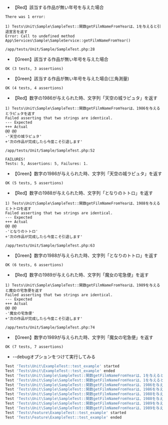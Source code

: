 - 【Red】該当する作品が無い年号を与えた場合

```
There was 1 error:

1) Tests\Unit\Sample\SampleTest::関数getFilmNameFromYearは、1を与えると引退宣言を返す
Error: Call to undefined method App\Services\Sample\SampleService::getFilmNameFromYear()

/app/tests/Unit/Sample/SampleTest.php:28
```

- 【Green】該当する作品が無い年号を与えた場合

```
OK (3 tests, 3 assertions)
```

- 【Green】該当する作品が無い年号を与えた場合(三角測量)

```
OK (4 tests, 4 assertions)
```

- 【Red】数字の1986が与えられた時、文字列「天空の城ラピュタ」を返す

```
1) Tests\Unit\Sample\SampleTest::関数getFilmNameFromYearは、1986を与えるとラピュタを返す
Failed asserting that two strings are identical.
--- Expected
+++ Actual
@@ @@
-'天空の城ラピュタ'
+'次の作品が完成したら今度こそ引退します'

/app/tests/Unit/Sample/SampleTest.php:52

FAILURES!
Tests: 5, Assertions: 5, Failures: 1.
```

- 【Green】数字の1986が与えられた時、文字列「天空の城ラピュタ」を返す

```
OK (5 tests, 5 assertions)
```

- 【Red】数字の1988が与えられた時、文字列「となりのトトロ」を返す

```
1) Tests\Unit\Sample\SampleTest::関数getFilmNameFromYearは、1988を与えるとトトロを返す
Failed asserting that two strings are identical.
--- Expected
+++ Actual
@@ @@
-'となりのトトロ'
+'次の作品が完成したら今度こそ引退します'

/app/tests/Unit/Sample/SampleTest.php:63
```

- 【Green】数字の1988が与えられた時、文字列「となりのトトロ」を返す

```
OK (6 tests, 6 assertions)
```

- 【Red】数字の1989が与えられた時、文字列「魔女の宅急便」を返す

```
1) Tests\Unit\Sample\SampleTest::関数getFilmNameFromYearは、1989を与えると魔女の宅急便を返す
Failed asserting that two strings are identical.
--- Expected
+++ Actual
@@ @@
-'魔女の宅急便'
+'次の作品が完成したら今度こそ引退します'

/app/tests/Unit/Sample/SampleTest.php:74
```

- 【Green】数字の1989が与えられた時、文字列「魔女の宅急便」を返す

```
OK (7 tests, 7 assertions)
```

- --debugオプションをつけて実行してみる

```sh
Test 'Tests\Unit\ExampleTest::test_example' started
Test 'Tests\Unit\ExampleTest::test_example' ended
Test 'Tests\Unit\Sample\SampleTest::関数getFilmNameFromYearは、1を与えると引退宣言を返す' started
Test 'Tests\Unit\Sample\SampleTest::関数getFilmNameFromYearは、1を与えると引退宣言を返す' ended
Test 'Tests\Unit\Sample\SampleTest::関数getFilmNameFromYearは、1986を与えるとラピュタを返す' started
Test 'Tests\Unit\Sample\SampleTest::関数getFilmNameFromYearは、1986を与えるとラピュタを返す' ended
Test 'Tests\Unit\Sample\SampleTest::関数getFilmNameFromYearは、1988を与えるとトトロを返す' started
Test 'Tests\Unit\Sample\SampleTest::関数getFilmNameFromYearは、1988を与えるとトトロを返す' ended
Test 'Tests\Unit\Sample\SampleTest::関数getFilmNameFromYearは、1989を与えると魔女の宅急便を返す' started
Test 'Tests\Unit\Sample\SampleTest::関数getFilmNameFromYearは、1989を与えると魔女の宅急便を返す' ended
Test 'Tests\Feature\ExampleTest::test_example' started
Test 'Tests\Feature\ExampleTest::test_example' ended
```